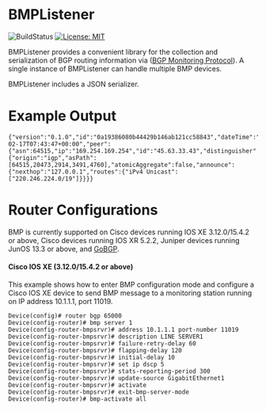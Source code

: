 # BMPListener
![BuildStatus](https://9909877.visualstudio.com/_apis/public/build/definitions/59a45cee-5267-4662-9f5b-121e6552c3cf/1/badge)
[![License: MIT](https://img.shields.io/badge/License-MIT-yellow.svg)](https://opensource.org/licenses/MIT)

BMPListener provides a convenient library for the collection and serialization of BGP routing information via ([BGP Monitoring Protocol](https://tools.ietf.org/html/rfc7854)). A single instance of BMPListener can handle multiple BMP devices.

BMPListener includes a JSON serializer.


# Example Output
```
{"version":"0.1.0","id":"0a19386080b44429b146ab121cc58843","dateTime":"2017-02-17T07:43:47+00:00","peer":{"asn":64515,"ip":"169.254.169.254","id":"45.63.33.43","distinguisher":0,"type":"global","postPolicy":false},"update":{"origin":"igp","asPath":[64515,20473,2914,3491,4760],"atomicAggregate":false,"announce":{"nexthop":"127.0.0.1","routes":{"iPv4 Unicast":["220.246.224.0/19"]}}}}
```

# Router Configurations

BMP is currently supported on Cisco devices running IOS XE 3.12.0/15.4.2 or above, Cisco devices running IOS XR 5.2.2, Juniper devices running JunOS 13.3 or above, and [GoBGP](http://osrg.github.io/gobgp/).

#### Cisco IOS XE (3.12.0/15.4.2 or above)

This example shows how to enter BMP configuration mode and configure a Cisco IOS XE device to send BMP message to a monitoring station running on IP address 10.1.1.1, port 11019.

```
Device(config)# router bgp 65000
Device(config-router)# bmp server 1
Device(config-router-bmpsrvr)# address 10.1.1.1 port-number 11019
Device(config-router-bmpsrvr)# description LINE SERVER1
Device(config-router-bmpsrvr)# failure-retry-delay 60
Device(config-router-bmpsrvr)# flapping-delay 120
Device(config-router-bmpsrvr)# initial-delay 10
Device(config-router-bmpsrvr)# set ip dscp 5
Device(config-router-bmpsrvr)# stats-reporting-period 300
Device(config-router-bmpsrvr)# update-source GigabitEthernet1
Device(config-router-bmpsrvr)# activate
Device(config-router-bmpsrvr)# exit-bmp-server-mode
Device(config-router)# bmp-activate all
```
